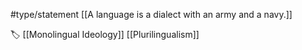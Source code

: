 #type/statement 
[[A language is a dialect with an army and a navy.]]

🏷 [[Monolingual Ideology]] [[Plurilingualism]]